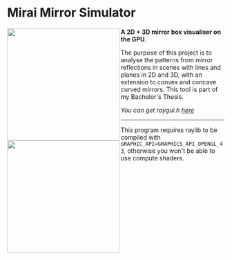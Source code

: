 # Mirai Mirror Simulator

<img align="left" style="width:260px" src="https://github.com/arceryz/Mirai/blob/master/demo3d.gif" width="288px">
<img align="left" style="width:260px" src="https://github.com/arceryz/Mirai/blob/master/demo.gif2d" width="288px">

**A 2D + 3D mirror box visualiser on the GPU**.

The purpose of this project is to analyse the patterns from mirror reflections in scenes with lines and planes in 2D and 3D, with an extension to convex and concave curved mirrors. This tool is part of my Bachelor's Thesis.

*You can get raygui.h [here](https://github.com/raysan5/raygui/blob/master/src/raygui.h)*

---
This program requires raylib to be compiled with `GRAPHIC_API=GRAPHICS_API_OPENGL_43`, otherwise you won't be able to use compute shaders.